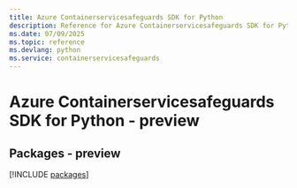 ```yaml
---
title: Azure Containerservicesafeguards SDK for Python
description: Reference for Azure Containerservicesafeguards SDK for Python
ms.date: 07/09/2025
ms.topic: reference
ms.devlang: python
ms.service: containerservicesafeguards
---
```

# Azure Containerservicesafeguards SDK for Python - preview
## Packages - preview
[!INCLUDE [packages](containerservicesafeguards-index.md)]
